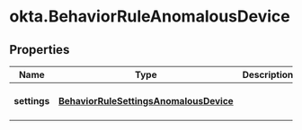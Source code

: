 # okta.BehaviorRuleAnomalousDevice

## Properties

Name | Type | Description | Notes
------------ | ------------- | ------------- | -------------
**settings** | [**BehaviorRuleSettingsAnomalousDevice**](BehaviorRuleSettingsAnomalousDevice.md) |  | [optional] [default to undefined]

